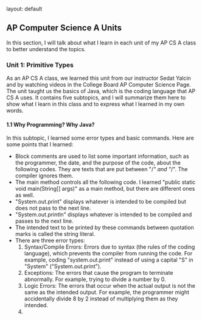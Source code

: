 layout: default

## AP Computer Science A Units
In this section, I will talk about what I learn in each unit of my AP CS A class to better understand the topics.

### Unit 1: Primitive Types
As an AP CS A class, we learned this unit from our instructor Sedat Yalcin and by watching videos in the College Board AP Computer Science Page. The unit taught us the basics of Java, which is the coding language that AP CS A uses. It contains five subtopics, and I will summarize them here to show what I learn in this class and to express what I learned in my own words. 

#### 1.1 Why Programming? Why Java?
In this subtopic, I learned some error types and basic commands. Here are some points that I learned: 
* Block comments are used to list some important information, such as the programmer, the date, and the purpose of the code, about the following codes. They are texts that are put between "/*" and "*/". The compiler ignores them.
* The main method controls all the following code. I learned "public static void main(String[] args)" as a main method, but there are different ones as well.
* "System.out.print" displays whatever is intended to be compiled but does not pass to the next line.
* "System.out.println" displays whatever is intended to be compiled and passes to the next line.
* The intended text to be printed by these commands between quotation marks is called the string literal.
* There are three error types:
  1. Syntax/Compile Errors: Errors due to syntax (the rules of the coding language), which prevents the compiler from running the code. For example, coding "system.out.print" instead of using a capital "S" in "System" ("System.out.print").
  2. Exceptions: The errors that cause the program to terminate abnormally. For example, trying to divide a number by 0.
  3. Logic Errors: The errors that occur when the actual output is not the same as the intended output. For example, the programmer might accidentally divide 8 by 2 instead of multiplying them as they intended.
  4. 

